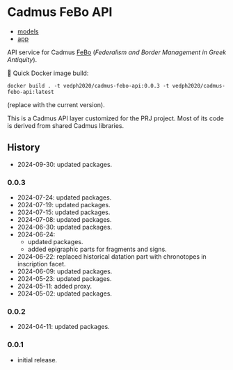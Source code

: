 # Cadmus FeBo API

- [models](https://github.com/vedph/cadmus-febo)
- [app](https://github.com/vedph/cadmus-febo-app)

API service for Cadmus [FeBo](https://erc-febo.unitn.it) (_Federalism and Border Management in Greek Antiquity_).

🐋 Quick Docker image build:

    docker build . -t vedph2020/cadmus-febo-api:0.0.3 -t vedph2020/cadmus-febo-api:latest

(replace with the current version).

This is a Cadmus API layer customized for the PRJ project. Most of its code is derived from shared Cadmus libraries.

## History

- 2024-09-30: updated packages.

### 0.0.3

- 2024-07-24: updated packages.
- 2024-07-19: updated packages.
- 2024-07-15: updated packages.
- 2024-07-08: updated packages.
- 2024-06-30: updated packages.
- 2024-06-24:
  - updated packages.
  - added epigraphic parts for fragments and signs.
- 2024-06-22: replaced historical datation part with chronotopes in inscription facet.
- 2024-06-09: updated packages.
- 2024-05-23: updated packages.
- 2024-05-11: added proxy.
- 2024-05-02: updated packages.

### 0.0.2

- 2024-04-11: updated packages.

### 0.0.1

- initial release.
